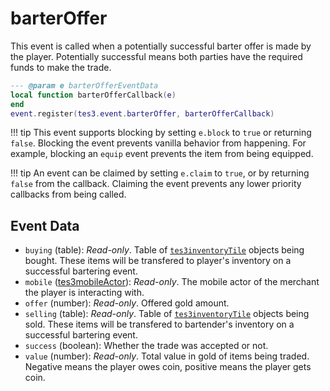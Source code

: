 # barterOffer

This event is called when a potentially successful barter offer is made by the player. Potentially successful means both parties have the required funds to make the trade.

```lua
--- @param e barterOfferEventData
local function barterOfferCallback(e)
end
event.register(tes3.event.barterOffer, barterOfferCallback)
```

!!! tip
	This event supports blocking by setting `e.block` to `true` or returning `false`. Blocking the event prevents vanilla behavior from happening. For example, blocking an `equip` event prevents the item from being equipped.

!!! tip
	An event can be claimed by setting `e.claim` to `true`, or by returning `false` from the callback. Claiming the event prevents any lower priority callbacks from being called.

## Event Data

* `buying` (table): *Read-only*. Table of [`tes3inventoryTile`](https://mwse.github.io/MWSE/types/tes3inventoryTile/) objects being bought. These items will be transfered to player's inventory on a successful bartering event.
* `mobile` ([tes3mobileActor](../../types/tes3mobileActor)): *Read-only*. The mobile actor of the merchant the player is interacting with.
* `offer` (number): *Read-only*. Offered gold amount.
* `selling` (table): *Read-only*. Table of [`tes3inventoryTile`](https://mwse.github.io/MWSE/types/tes3inventoryTile/) objects being sold. These items will be transfered to bartender's inventory on a successful bartering event.
* `success` (boolean): Whether the trade was accepted or not.
* `value` (number): *Read-only*. Total value in gold of items being traded. Negative means the player owes coin, positive means the player gets coin.

